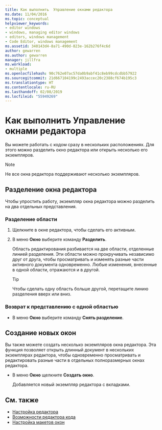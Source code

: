 ```yaml
---
title: Как выполнить  Управление окнами редактора
ms.date: 11/04/2016
ms.topic: conceptual
helpviewer_keywords:
- editor windows
- windows, managing editor windows
- editors, windows management
- Code Editor, windows management
ms.assetid: 340143d4-8a71-490d-823e-162b276f4c6d
author: gewarren
ms.author: gewarren
manager: jillfra
ms.workload:
- multiple
ms.openlocfilehash: 90c762e07ac57da0b9abf41c8eb99cdcdbb57922
ms.sourcegitcommit: 21d667104199c2493accec20c2388cf674b195c3
ms.translationtype: HT
ms.contentlocale: ru-RU
ms.lasthandoff: 02/08/2019
ms.locfileid: "55949269"
---
```

# <a name="how-to-manage-editor-windows"></a>Как выполнить  Управление окнами редактора

Вы можете работать с кодом сразу в нескольких расположениях. Для этого можно разделить окно редактора или открыть несколько его экземпляров.

> [!NOTE]
> Не все окна редактора поддерживают несколько экземпляров.

## <a name="split-an-editor-window"></a>Разделение окна редактора

Чтобы упростить работу, экземпляр окна редактора можно разделить на два отдельных представления.

### <a name="to-split-a-pane"></a>Разделение области

1.  Щелкните в окне редактора, чтобы сделать его активным.

2.  В меню **Окно** выберите команду **Разделить**.

     Область редактирования разбивается на две области, отделенные линией разделения. Эти области можно прокручивать независимо друг от друга, чтобы просматривать и изменять разные части активного документа одновременно. Любые изменения, внесенные в одной области, отражаются и в другой.

    > [!TIP]
    > Чтобы сделать одну область больше другой, перетащите линию разделения вверх или вниз.

### <a name="to-return-to-single-pane-view"></a>Возврат к представлению с одной областью

-   В меню **Окно** выберите команду **Снять разделение**.

## <a name="create-new-windows"></a>Создание новых окон

Вы также можете создать несколько экземпляров окна редактора. Эта функция позволяет открыть длинный документ в нескольких экземплярах редактора, чтобы одновременно просматривать и редактировать разные части в отдельных полноразмерных окнах редактора.

- В меню **Окно** щелкните **Создать окно**.

   Добавляется новый экземпляр редактора с вкладками.

## <a name="see-also"></a>См. также

- [Настройка редактора](../ide/customizing-the-editor.md)
- [Возможности редактора кода](../ide/writing-code-in-the-code-and-text-editor.md)
- [Настройка макетов окон](../ide/customizing-window-layouts-in-visual-studio.md)
